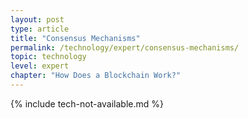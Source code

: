 ```yaml
---
layout: post
type: article
title: "Consensus Mechanisms"
permalink: /technology/expert/consensus-mechanisms/
topic: technology
level: expert
chapter: "How Does a Blockchain Work?"
---
```


{% include tech-not-available.md %}
